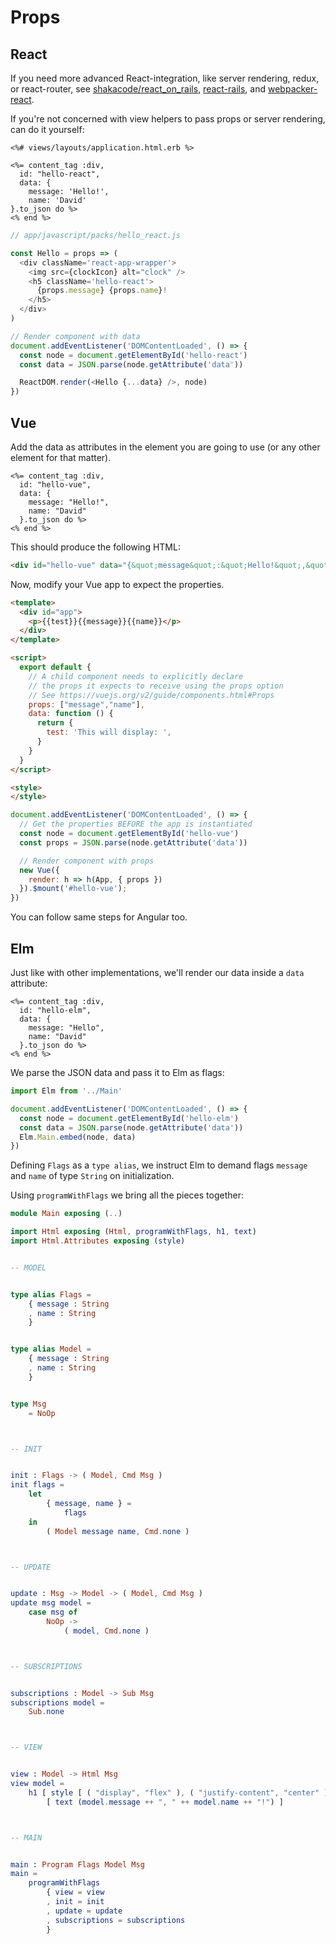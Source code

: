 # Props


## React

If you need more advanced React-integration, like server rendering, redux, or react-router, see [shakacode/react_on_rails](https://github.com/shakacode/react_on_rails), [react-rails](https://github.com/reactjs/react-rails), and [webpacker-react](https://github.com/renchap/webpacker-react).

If you're not concerned with view helpers to pass props or server rendering, can do it yourself:

```erb
<%# views/layouts/application.html.erb %>

<%= content_tag :div,
  id: "hello-react",
  data: {
    message: 'Hello!',
    name: 'David'
}.to_json do %>
<% end %>
```

```js
// app/javascript/packs/hello_react.js

const Hello = props => (
  <div className='react-app-wrapper'>
    <img src={clockIcon} alt="clock" />
    <h5 className='hello-react'>
      {props.message} {props.name}!
    </h5>
  </div>
)

// Render component with data
document.addEventListener('DOMContentLoaded', () => {
  const node = document.getElementById('hello-react')
  const data = JSON.parse(node.getAttribute('data'))

  ReactDOM.render(<Hello {...data} />, node)
})
```


## Vue

Add the data as attributes in the element you are going to use (or any other element for that matter).

```erb
<%= content_tag :div,
  id: "hello-vue",
  data: {
    message: "Hello!",
    name: "David"
  }.to_json do %>
<% end %>
```

This should produce the following HTML:

```html
<div id="hello-vue" data="{&quot;message&quot;:&quot;Hello!&quot;,&quot;name&quot;:&quot;David&quot;}"></div>
```

Now, modify your Vue app to expect the properties.

```html
<template>
  <div id="app">
    <p>{{test}}{{message}}{{name}}</p>
  </div>
</template>

<script>
  export default {
    // A child component needs to explicitly declare
    // the props it expects to receive using the props option
    // See https://vuejs.org/v2/guide/components.html#Props
    props: ["message","name"],
    data: function () {
      return {
        test: 'This will display: ',
      }
    }
  }
</script>

<style>
</style>

```

```js
document.addEventListener('DOMContentLoaded', () => {
  // Get the properties BEFORE the app is instantiated
  const node = document.getElementById('hello-vue')
  const props = JSON.parse(node.getAttribute('data'))

  // Render component with props
  new Vue({
    render: h => h(App, { props })
  }).$mount('#hello-vue');
})
```

You can follow same steps for Angular too.


## Elm

Just like with other implementations, we'll render our data inside a `data`
attribute:

```erb
<%= content_tag :div,
  id: "hello-elm",
  data: {
    message: "Hello",
    name: "David"
  }.to_json do %>
<% end %>
```

We parse the JSON data and pass it to Elm as flags:

```js
import Elm from '../Main'

document.addEventListener('DOMContentLoaded', () => {
  const node = document.getElementById('hello-elm')
  const data = JSON.parse(node.getAttribute('data'))
  Elm.Main.embed(node, data)
})
```

Defining `Flags` as a `type alias`, we instruct Elm to demand flags `message`
and `name` of type `String` on initialization.

Using `programWithFlags` we bring all the pieces together:


```elm
module Main exposing (..)

import Html exposing (Html, programWithFlags, h1, text)
import Html.Attributes exposing (style)


-- MODEL


type alias Flags =
    { message : String
    , name : String
    }


type alias Model =
    { message : String
    , name : String
    }


type Msg
    = NoOp



-- INIT


init : Flags -> ( Model, Cmd Msg )
init flags =
    let
        { message, name } =
            flags
    in
        ( Model message name, Cmd.none )



-- UPDATE


update : Msg -> Model -> ( Model, Cmd Msg )
update msg model =
    case msg of
        NoOp ->
            ( model, Cmd.none )



-- SUBSCRIPTIONS


subscriptions : Model -> Sub Msg
subscriptions model =
    Sub.none



-- VIEW


view : Model -> Html Msg
view model =
    h1 [ style [ ( "display", "flex" ), ( "justify-content", "center" ) ] ]
        [ text (model.message ++ ", " ++ model.name ++ "!") ]



-- MAIN


main : Program Flags Model Msg
main =
    programWithFlags
        { view = view
        , init = init
        , update = update
        , subscriptions = subscriptions
        }

```
